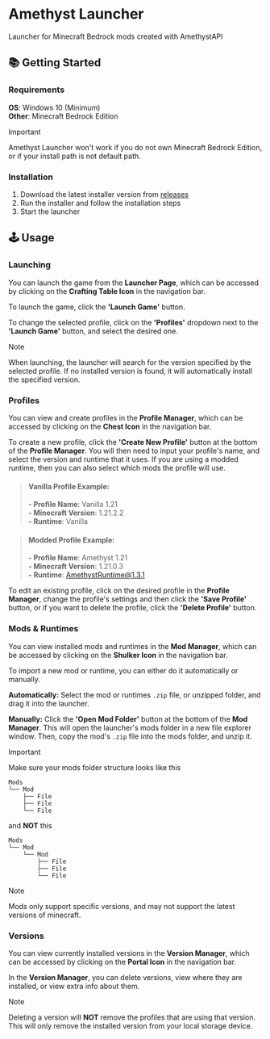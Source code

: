 # Amethyst Launcher

Launcher for Minecraft Bedrock mods created with AmethystAPI

## 📚 Getting Started

### **Requirements**

**OS**: Windows 10 (Minimum)\
**Other**: Minecraft Bedrock Edition

> [!IMPORTANT]
> Amethyst Launcher won't work if you do not own Minecraft Bedrock Edition, or if your install path is not default path.

### Installation

1. Download the latest installer version from [releases](https://github.com/FrederoxDev/Amethyst-Launcher/releases/latest)
2. Run the installer and follow the installation steps
3. Start the launcher

## 🕹️ Usage

### Launching

You can launch the game from the **Launcher Page**, which can be accessed by clicking on the **Crafting Table Icon** in the navigation bar.

To launch the game, click the **'Launch Game'** button.

To change the selected profile, click on the **'Profiles'** dropdown next to the **'Launch Game'** button, and select the desired one.

> [!NOTE]
> When launching, the launcher will search for the version specified by the selected profile. If no installed version is found, it will automatically install the specified version.

### Profiles

You can view and create profiles in the **Profile Manager**, which can be accessed by clicking on the **Chest Icon** in the navigation bar.

To create a new profile, click the **'Create New Profile'** button at the bottom of the **Profile Manager**.
You will then need to input your profile's name, and select the version and runtime that it uses. If you are using a modded runtime, then you can also select which mods the profile will use.

> #### Vanilla Profile Example:
>
> **- Profile Name**: Vanilla 1.21\
> **- Minecraft Version**: 1.21.2.2\
> **- Runtime**: Vanilla

> #### Modded Profile Example:
>
> **- Profile Name**: Amethyst 1.21\
> **- Minecraft Version**: 1.21.0.3\
> **- Runtime**: AmethystRuntime@1.3.1

To edit an existing profile, click on the desired profile in the **Profile Manager**, change the profile's settings and then click the **'Save Profile'** button, or if you want to delete the profile, click the **'Delete Profile'** button.

### Mods & Runtimes

You can view installed mods and runtimes in the **Mod Manager**, which can be accessed by clicking on the **Shulker Icon** in the navigation bar.

To import a new mod or runtime, you can either do it automatically or manually.

**Automatically:** Select the mod or runtimes `.zip` file, or unzipped folder, and drag it into the launcher.

**Manually:** Click the **'Open Mod Folder'** button at the bottom of the **Mod Manager**. This will open the launcher's mods folder in a new file explorer window.
Then, copy the mod's `.zip` file into the mods folder, and unzip it.

> [!IMPORTANT]
> Make sure your mods folder structure looks like this
>
> ```
> Mods
> └── Mod
>     ├── File
>     ├── File
>     └── File
> ```
>
> and **NOT** this
>
> ```
> Mods
> └── Mod
>     └── Mod
>         ├── File
>         ├── File
>         └── File
> ```

> [!NOTE]
> Mods only support specific versions, and may not support the latest versions of minecraft.

### Versions

You can view currently installed versions in the **Version Manager**, which can be accessed by clicking on the **Portal Icon** in the navigation bar.

In the **Version Manager**, you can delete versions, view where they are installed, or view extra info about them.

> [!NOTE]
> Deleting a version will **NOT** remove the profiles that are using that version. This will only remove the installed version from your local storage device.
